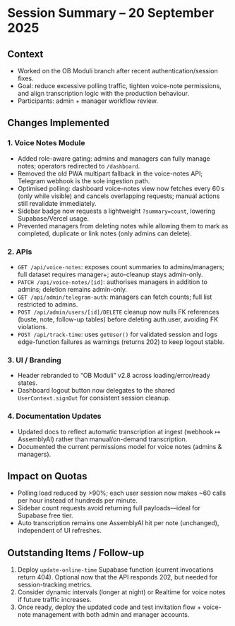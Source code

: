 # Session Summary – 20 September 2025

## Context
- Worked on the OB Moduli branch after recent authentication/session fixes.
- Goal: reduce excessive polling traffic, tighten voice-note permissions, and align transcription logic with the production behaviour.
- Participants: admin + manager workflow review.

## Changes Implemented

### 1. Voice Notes Module
- Added role-aware gating: admins and managers can fully manage notes; operators redirected to `/dashboard`.
- Removed the old PWA multipart fallback in the voice-notes API; Telegram webhook is the sole ingestion path.
- Optimised polling: dashboard voice-notes view now fetches every 60 s (only while visible) and cancels overlapping requests; manual actions still revalidate immediately.
- Sidebar badge now requests a lightweight `?summary=count`, lowering Supabase/Vercel usage.
- Prevented managers from deleting notes while allowing them to mark as completed, duplicate or link notes (only admins can delete).

### 2. APIs
- `GET /api/voice-notes`: exposes count summaries to admins/managers; full dataset requires manager+; auto-cleanup stays admin-only.
- `PATCH /api/voice-notes/[id]`: authorises managers in addition to admins; deletion remains admin-only.
- `GET /api/admin/telegram-auth`: managers can fetch counts; full list restricted to admins.
- `POST /api/admin/users/[id]/DELETE` cleanup now nulls FK references (buste, note, follow-up tables) before deleting auth.user, avoiding FK violations.
- `POST /api/track-time`: uses `getUser()` for validated session and logs edge-function failures as warnings (returns 202) to keep logout stable.

### 3. UI / Branding
- Header rebranded to “OB Moduli” v2.8 across loading/error/ready states.
- Dashboard logout button now delegates to the shared `UserContext.signOut` for consistent session cleanup.

### 4. Documentation Updates
- Updated docs to reflect automatic transcription at ingest (webhook ↦ AssemblyAI) rather than manual/on-demand transcription.
- Documented the current permissions model for voice notes (admins & managers).

## Impact on Quotas
- Polling load reduced by >90%; each user session now makes ~60 calls per hour instead of hundreds per minute.
- Sidebar count requests avoid returning full payloads—ideal for Supabase free tier.
- Auto transcription remains one AssemblyAI hit per note (unchanged), independent of UI refreshes.

## Outstanding Items / Follow-up
1. Deploy `update-online-time` Supabase function (current invocations return 404). Optional now that the API responds 202, but needed for session-tracking metrics.
2. Consider dynamic intervals (longer at night) or Realtime for voice notes if future traffic increases.
3. Once ready, deploy the updated code and test invitation flow + voice-note management with both admin and manager accounts.

